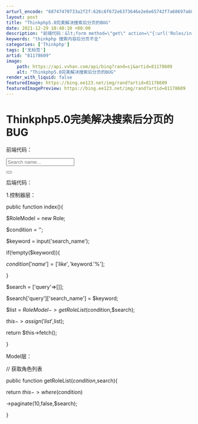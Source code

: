 ```yaml
---
arturl_encode: "68747470733a2f2f:626c6f672e6373646e2e6e65742f7a68697a68756f30393135:2f61727469636c652f64657461696c732f3831313738363039"
layout: post
title: "Thinkphp5.0完美解决搜索后分页的BUG"
date: 2021-12-29 10:48:10 +08:00
description: "前端代码：&lt;form method=\"get\" action=\"{:url('Roles/in"
keywords: "thinkphp 搜索内容后分页不全"
categories: ['Thinkphp']
tags: ['无标签']
artid: "81178609"
image:
    path: https://api.vvhan.com/api/bing?rand=sj&artid=81178609
    alt: "Thinkphp5.0完美解决搜索后分页的BUG"
render_with_liquid: false
featuredImage: https://bing.ee123.net/img/rand?artid=81178609
featuredImagePreview: https://bing.ee123.net/img/rand?artid=81178609
---
```


# Thinkphp5.0完美解决搜索后分页的BUG

前端代码：

<form method="get" action="{:url('Roles/index')}">
  
<div class="input-group input-group-sm" style="width: 150px;">
  
<input type="text" name="search_name" class="form-control pull-right" placeholder="Search name..." />

<div class="input-group-btn">
  
<button type="submit" class="btn btn-default"><i class="fa fa-search"></i></button>
  
</div>
  
</div>

</form>

后端代码：

1.控制器层：

public function index(){
  
  
$RoleModel = new Role;
  
$condition = '';
  
  
$keyword = input('search_name');
  
  
if(!empty($keyword)){
  
$condition['name'] = ['like','%'.$keyword.'%'];
  
}
  
$search = ['query'=>[]];
  
$search['query']['search_name'] = $keyword;
  
  
$list = $RoleModel->getRoleList($condition,$search);
  
$this->assign('list',$list);
  
return $this->fetch();
  
  
}

Model层：

// 获取角色列表
  
public function getRoleList($condition,$search){
  
  
return $this->where($condition)
  
->paginate(10,false,$search);
  
  
}